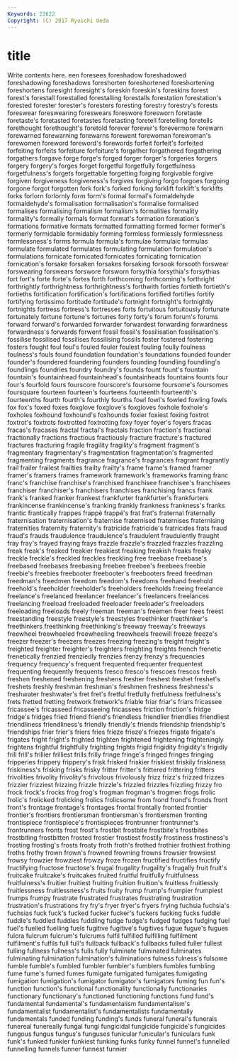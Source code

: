 ```yaml
---
Keywords: 23622 
Copyright: (C) 2017 Ryuichi Ueda
---
```


# title

Write contents here.
een foresees foreshadow foreshadowed foreshadowing foreshadows foreshorten foreshortened
foreshortening foreshortens foresight foresight's foreskin foreskin's foreskins forest forest's forestall
forestalled forestalling forestalls forestation forestation's forested forester forester's foresters foresting
forestry forestry's forests foreswear foreswearing foreswears foreswore foresworn foretaste foretaste's
foretasted foretastes foretasting foretell foretelling foretells forethought forethought's foretold forever
forever's forevermore forewarn forewarned forewarning forewarns forewent forewoman forewoman's forewomen
foreword foreword's forewords forfeit forfeit's forfeited forfeiting forfeits forfeiture forfeiture's
forgather forgathered forgathering forgathers forgave forge forge's forged forger forger's
forgeries forgers forgery forgery's forges forget forgetful forgetfully forgetfulness forgetfulness's
forgets forgettable forgetting forging forgivable forgive forgiven forgiveness forgiveness's forgives
forgiving forgo forgoes forgoing forgone forgot forgotten fork fork's forked
forking forklift forklift's forklifts forks forlorn forlornly form form's formal
formal's formaldehyde formaldehyde's formalisation formalisation's formalise formalised formalises formalising formalism
formalism's formalities formality formality's formally formals format format's formation formation's
formations formative formats formatted formatting formed former former's formerly formidable
formidably forming formless formlessly formlessness formlessness's forms formula formula's formulae
formulaic formulas formulate formulated formulates formulating formulation formulation's formulations fornicate
fornicated fornicates fornicating fornication fornication's forsake forsaken forsakes forsaking forsook
forsooth forswear forswearing forswears forswore forsworn forsythia forsythia's forsythias fort
fort's forte forte's fortes forth forthcoming forthcoming's forthright forthrightly forthrightness
forthrightness's forthwith forties fortieth fortieth's fortieths fortification fortification's fortifications fortified
fortifies fortify fortifying fortissimo fortitude fortitude's fortnight fortnight's fortnightly fortnights
fortress fortress's fortresses forts fortuitous fortuitously fortunate fortunately fortune fortune's
fortunes forty forty's forum forum's forums forward forward's forwarded forwarder
forwardest forwarding forwardness forwardness's forwards forwent fossil fossil's fossilisation fossilisation's
fossilise fossilised fossilises fossilising fossils foster fostered fostering fosters fought
foul foul's fouled fouler foulest fouling foully foulness foulness's fouls
found foundation foundation's foundations founded founder founder's foundered foundering founders
founding foundling foundling's foundlings foundries foundry foundry's founds fount fount's
fountain fountain's fountainhead fountainhead's fountainheads fountains founts four four's fourfold
fours fourscore fourscore's foursome foursome's foursomes foursquare fourteen fourteen's fourteens
fourteenth fourteenth's fourteenths fourth fourth's fourthly fourths fowl fowl's fowled
fowling fowls fox fox's foxed foxes foxglove foxglove's foxgloves foxhole
foxhole's foxholes foxhound foxhound's foxhounds foxier foxiest foxing foxtrot foxtrot's
foxtrots foxtrotted foxtrotting foxy foyer foyer's foyers fracas fracas's fracases
fractal fractal's fractals fraction fraction's fractional fractionally fractions fractious fractiously
fracture fracture's fractured fractures fracturing fragile fragility fragility's fragment fragment's
fragmentary fragmentary's fragmentation fragmentation's fragmented fragmenting fragments fragrance fragrance's fragrances
fragrant fragrantly frail frailer frailest frailties frailty frailty's frame frame's
framed framer framer's framers frames framework framework's frameworks framing franc
franc's franchise franchise's franchised franchisee franchisee's franchisees franchiser franchiser's franchisers
franchises franchising francs frank frank's franked franker frankest frankfurter frankfurter's
frankfurters frankincense frankincense's franking frankly frankness frankness's franks frantic frantically
frappes frappé frappé's frat frat's fraternal fraternally fraternisation fraternisation's fraternise
fraternised fraternises fraternising fraternities fraternity fraternity's fratricide fratricide's fratricides frats
fraud fraud's frauds fraudulence fraudulence's fraudulent fraudulently fraught fray fray's
frayed fraying frays frazzle frazzle's frazzled frazzles frazzling freak freak's
freaked freakier freakiest freaking freakish freaks freaky freckle freckle's freckled
freckles freckling free freebase freebase's freebased freebases freebasing freebee freebee's
freebees freebie freebie's freebies freebooter freebooter's freebooters freed freedman freedman's
freedmen freedom freedom's freedoms freehand freehold freehold's freeholder freeholder's freeholders
freeholds freeing freelance freelance's freelanced freelancer freelancer's freelancers freelances freelancing
freeload freeloaded freeloader freeloader's freeloaders freeloading freeloads freely freeman freeman's
freemen freer frees freest freestanding freestyle freestyle's freestyles freethinker freethinker's
freethinkers freethinking freethinking's freeway freeway's freeways freewheel freewheeled freewheeling freewheels
freewill freeze freeze's freezer freezer's freezers freezes freezing freezing's freight
freight's freighted freighter freighter's freighters freighting freights french frenetic frenetically
frenzied frenziedly frenzies frenzy frenzy's frequencies frequency frequency's frequent frequented
frequenter frequentest frequenting frequently frequents fresco fresco's frescoes frescos fresh
freshen freshened freshening freshens fresher freshest freshet freshet's freshets freshly
freshman freshman's freshmen freshness freshness's freshwater freshwater's fret fret's fretful
fretfully fretfulness fretfulness's frets fretted fretting fretwork fretwork's friable friar
friar's friars fricassee fricassee's fricasseed fricasseeing fricassees friction friction's fridge
fridge's fridges fried friend friend's friendless friendlier friendlies friendliest friendliness
friendliness's friendly friendly's friends friendship friendship's friendships frier frier's friers
fries frieze frieze's friezes frigate frigate's frigates fright fright's frighted
frighten frightened frightening frighteningly frightens frightful frightfully frighting frights frigid
frigidity frigidity's frigidly frill frill's frillier frilliest frills frilly fringe
fringe's fringed fringes fringing fripperies frippery frippery's frisk frisked friskier
friskiest friskily friskiness friskiness's frisking frisks frisky fritter fritter's frittered
frittering fritters frivolities frivolity frivolity's frivolous frivolously frizz frizz's frizzed
frizzes frizzier frizziest frizzing frizzle frizzle's frizzled frizzles frizzling frizzy
fro frock frock's frocks frog frog's frogman frogman's frogmen frogs
frolic frolic's frolicked frolicking frolics frolicsome from frond frond's fronds
front front's frontage frontage's frontages frontal frontally fronted frontier frontier's
frontiers frontiersman frontiersman's frontiersmen fronting frontispiece frontispiece's frontispieces frontrunner frontrunner's
frontrunners fronts frost frost's frostbit frostbite frostbite's frostbites frostbiting frostbitten
frosted frostier frostiest frostily frostiness frostiness's frosting frosting's frosts frosty
froth froth's frothed frothier frothiest frothing froths frothy frown frown's
frowned frowning frowns frowsier frowsiest frowsy frowzier frowziest frowzy froze
frozen fructified fructifies fructify fructifying fructose fructose's frugal frugality frugality's
frugally fruit fruit's fruitcake fruitcake's fruitcakes fruited fruitful fruitfully fruitfulness
fruitfulness's fruitier fruitiest fruiting fruition fruition's fruitless fruitlessly fruitlessness fruitlessness's
fruits fruity frump frump's frumpier frumpiest frumps frumpy frustrate frustrated
frustrates frustrating frustration frustration's frustrations fry fry's fryer fryer's fryers
frying fuchsia fuchsia's fuchsias fuck fuck's fucked fucker fucker's fuckers
fucking fucks fuddle fuddle's fuddled fuddles fuddling fudge fudge's fudged
fudges fudging fuel fuel's fuelled fuelling fuels fugitive fugitive's fugitives
fugue fugue's fugues fulcra fulcrum fulcrum's fulcrums fulfil fulfilled fulfilling
fulfilment fulfilment's fulfils full full's fullback fullback's fullbacks fulled fuller
fullest fulling fullness fullness's fulls fully fulminate fulminated fulminates fulminating
fulmination fulmination's fulminations fulness fulness's fulsome fumble fumble's fumbled fumbler
fumbler's fumblers fumbles fumbling fume fume's fumed fumes fumigate fumigated
fumigates fumigating fumigation fumigation's fumigator fumigator's fumigators fuming fun fun's
function function's functional functionality functionally functionaries functionary functionary's functioned functioning
functions fund fund's fundamental fundamental's fundamentalism fundamentalism's fundamentalist fundamentalist's fundamentalists
fundamentally fundamentals funded funding funding's funds funeral funeral's funerals funereal
funereally fungal fungi fungicidal fungicide fungicide's fungicides fungous fungus fungus's
funguses funicular funicular's funiculars funk funk's funked funkier funkiest funking
funks funky funnel funnel's funnelled funnelling funnels funner funnest funnier
